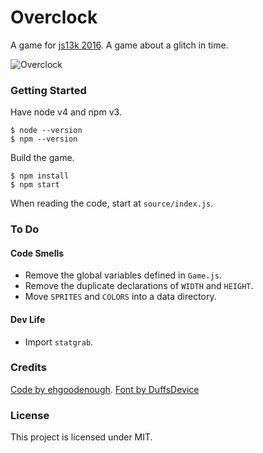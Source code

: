 # Overclock #

A game for [js13k 2016](http://2016.js13kgames.com). A game about a glitch in time.

![Overclock](http://i.imgur.com/MK3MwRu.png)

### Getting Started ###

Have node v4 and npm v3.

    $ node --version
    $ npm --version

Build the game.

    $ npm install
    $ npm start

When reading the code, start at `source/index.js`.

### To Do ###

#### Code Smells ####
- Remove the global variables defined in `Game.js`.
- Remove the duplicate declarations of `WIDTH` and `HEIGHT`.
- Move `SPRITES` and `COLORS` into a data directory.

#### Dev Life ####

- Import `statgrab`.

### Credits ###

[Code by ehgoodenough](http://github.com/ehgoodenough/overclock). [Font by DuffsDevice](http://www.pentacom.jp/pentacom/bitfontmaker2/gallery/?id=468)


### License ###

This project is licensed under MIT.
